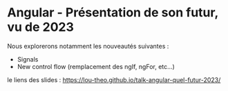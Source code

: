 # Angular - Présentation de son futur, vu de 2023

Nous explorerons notamment les nouveautés suivantes :
- Signals
- New control flow (remplacement des ngIf, ngFor, etc...)

le liens des slides : https://lou-theo.github.io/talk-angular-quel-futur-2023/
